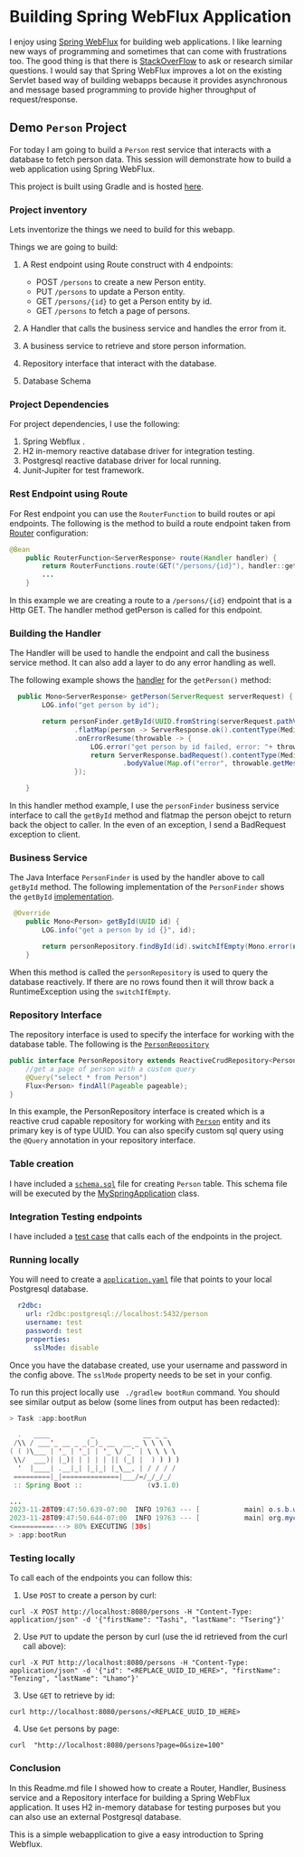# Building Spring WebFlux Application
I enjoy using [Spring WebFlux](https://docs.spring.io/spring-framework/reference/web/webflux.html) for building web applications.  I like learning new ways of programming and sometimes that can come with frustrations too.  The good thing is that there is [StackOverFlow](https://stackoverflow.com/) to ask  or research similar questions.  I would say that Spring WebFlux improves a lot on the existing Servlet based way of building webapps because it provides asynchronous and message based programming to provide higher throughput of request/response.

## Demo `Person` Project
For today I am going to build a `Person` rest service that interacts with a database to fetch person data.  This session will demonstrate how to build a web application using Spring WebFlux.

This project is built using Gradle and is hosted [here](https://github.com/sonamsamdupkhangsar/person).

### Project inventory
Lets inventorize the things we need to build for this webapp.

Things we are going to build:

1. A Rest endpoint using Route construct with 4 endpoints:
    * POST `/persons` to create a new Person entity.
    * PUT `/persons` to update a Person entity.
    * GET `/persons/{id}` to get a Person entity by id.
    * GET `/persons` to fetch a page of persons.

2. A Handler that calls the business service and handles the error from it.
3. A business service to retrieve and store person information.
4. Repository interface that interact with the database.
5. Database Schema


### Project Dependencies

For project dependencies, I use the following: 
1. Spring Webflux .
2. H2 in-memory reactive database driver for integration testing.
3. Postgresql reactive database driver for local running.
4. Junit-Jupiter for test framework.



### Rest Endpoint using Route
For Rest endpoint you can use the `RouterFunction` to build routes or api endpoints.  The following is the method to build a route endpoint taken from [Router](https://github.com/sonamsamdupkhangsar/person/blob/96e55aeba571c8cbe0b9391912f39ca544636ee1/app/src/main/java/org/mycompany/Router.java#L21) configuration:

```java
@Bean
    public RouterFunction<ServerResponse> route(Handler handler) {
        return RouterFunctions.route(GET("/persons/{id}"), handler::getPerson)
        ...
    }
```

In this example we are creating a route to a `/persons/{id}` endpoint that is a Http GET.  The handler method getPerson is called for this endpoint.  

### Building the Handler
The Handler will be used to handle the endpoint and call the business service method.  It can also add a layer to do any error handling as well.

The following example shows the [handler](https://github.com/sonamsamdupkhangsar/person/blob/96e55aeba571c8cbe0b9391912f39ca544636ee1/app/src/main/java/org/mycompany/Handler.java#L27) for the `getPerson()` method:

```java
  public Mono<ServerResponse> getPerson(ServerRequest serverRequest) {
        LOG.info("get person by id");

        return personFinder.getById(UUID.fromString(serverRequest.pathVariable("id")))
                .flatMap(person -> ServerResponse.ok().contentType(MediaType.APPLICATION_JSON).bodyValue(person))
                .onErrorResume(throwable -> {
                    LOG.error("get person by id failed, error: "+ throwable.getMessage());
                    return ServerResponse.badRequest().contentType(MediaType.APPLICATION_JSON)
                            .bodyValue(Map.of("error", throwable.getMessage()));
                });

    }
```
In this handler method example, I use the `personFinder` business service interface to call the `getById` method and flatmap the person obejct to return back the object to caller.  In the even of an exception, I send a BadRequest exception to client.

### Business Service 
The Java Interface `PersonFinder` is used by the handler above to call `getById` method.
The following implementation of the `PersonFinder` shows the `getById` [implementation](https://github.com/sonamsamdupkhangsar/person/blob/795aa94539256a43a3ed9df09903393ac0dc1dd2/app/src/main/java/org/mycompany/SimplePersonFinder.java#L26).

```java
 @Override
    public Mono<Person> getById(UUID id) {
        LOG.info("get a person by id {}", id);

        return personRepository.findById(id).switchIfEmpty(Mono.error(new RuntimeException("No person with id: "+ id)));
    }
```
When this method is called the `personRepository` is used to query the database reactively.  If there are no rows found then it will throw back a RuntimeException using the `switchIfEmpty`.  


### Repository Interface
The repository interface is used to specify the interface for working with the database table. 
The following is the [`PersonRepository`](https://github.com/sonamsamdupkhangsar/person/blob/96e55aeba571c8cbe0b9391912f39ca544636ee1/app/src/main/java/org/mycompany/db/repo/PersonRepository.java#L10C1-L14C2)

```java
public interface PersonRepository extends ReactiveCrudRepository<Person, UUID> {
    //get a page of person with a custom query
    @Query("select * from Person")
    Flux<Person> findAll(Pageable pageable);
}
```

In this example, the PersonRepository interface is created which is a reactive crud capable repository for working with [`Person`](https://github.com/sonamsamdupkhangsar/person/blob/96e55aeba571c8cbe0b9391912f39ca544636ee1/app/src/main/java/org/mycompany/db/repo/Person.java#L9) entity and its primary key is of type UUID.
You can also specify custom sql query using the `@Query` annotation in your repository interface.

### Table creation
I have included a [`schema.sql`](https://github.com/sonamsamdupkhangsar/person/blob/96e55aeba571c8cbe0b9391912f39ca544636ee1/app/src/main/resources/schema.sql#L1) file for creating `Person` table.  This schema file will be executed by the [MySpringApplication](https://github.com/sonamsamdupkhangsar/person/blob/96e55aeba571c8cbe0b9391912f39ca544636ee1/app/src/main/java/org/mycompany/MySpringApplication.java#L19) class.

### Integration Testing endpoints
I have included a [test case](https://github.com/sonamsamdupkhangsar/person/blob/795aa94539256a43a3ed9df09903393ac0dc1dd2/app/src/test/java/org/mycompany/PersonRestIntegTest.java#L32) that calls each of the endpoints in the project.

### Running locally
You will need to create a [`application.yaml`](https://github.com/sonamsamdupkhangsar/person/blob/main/app/src/main/resources/application.yaml) file that points to your local Postgresql database.
```yaml
  r2dbc:
    url: r2dbc:postgresql://localhost:5432/person
    username: test
    password: test
    properties:
      sslMode: disable
```
Once you have the database created, use your username and password in the config above.  The `sslMode` property needs to be set in your config.

To run this project locally use ` ./gradlew bootRun` command.  You should see similar output as below (some lines from output has been redacted):
```java
> Task :app:bootRun

  .   ____          _            __ _ _
 /\\ / ___'_ __ _ _(_)_ __  __ _ \ \ \ \
( ( )\___ | '_ | '_| | '_ \/ _` | \ \ \ \
 \\/  ___)| |_)| | | | | || (_| |  ) ) ) )
  '  |____| .__|_| |_|_| |_\__, | / / / /
 =========|_|==============|___/=/_/_/_/
 :: Spring Boot ::                (v3.1.0)

...
2023-11-28T09:47:50.639-07:00  INFO 19763 --- [           main] o.s.b.web.embedded.netty.NettyWebServer  : Netty started on port 8080
2023-11-28T09:47:50.644-07:00  INFO 19763 --- [           main] org.mycompany.MySpringApplication        : Started MySpringApplication in 2.24 seconds (process running for 2.599)
<==========---> 80% EXECUTING [30s]
> :app:bootRun
```

### Testing locally
To call each of the endpoints you can follow this:

1. Use `POST` to create a person by curl: 
```
curl -X POST http://localhost:8080/persons -H "Content-Type: application/json" -d '{"firstName": "Tashi", "lastName": "Tsering"}'
``` 

2. Use `PUT` to update the person by curl (use the id retrieved from the curl call above): 
```
curl -X PUT http://localhost:8080/persons -H "Content-Type: application/json" -d '{"id": "<REPLACE_UUID_ID_HERE>", "firstName": "Tenzing", "lastName": "Lhamo"}'
```
   

3. Use `GET` to retrieve by id:
```
curl http://localhost:8080/persons/<REPLACE_UUID_ID_HERE>
```
4. Use `Get` persons by page:
```
curl  "http://localhost:8080/persons?page=0&size=100"
```


### Conclusion
In this Readme.md file I showed how to create a Router, Handler, Business service and a Repository interface for building a Spring WebFlux application.   It uses H2 in-memory database for testing purposes but you can also use an external Postgresql database.  

This is a simple webapplication to give a easy introduction to Spring Webflux.  

